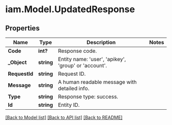 # iam.Model.UpdatedResponse
## Properties

Name | Type | Description | Notes
------------ | ------------- | ------------- | -------------
**Code** | **int?** | Response code. | 
**_Object** | **string** | Entity name: &#39;user&#39;, &#39;apikey&#39;, &#39;group&#39; or &#39;account&#39;. | 
**RequestId** | **string** | Request ID. | 
**Message** | **string** | A human readable message with detailed info. | 
**Type** | **string** | Response type: success. | 
**Id** | **string** | Entity ID. | 

[[Back to Model list]](../README.md#documentation-for-models) [[Back to API list]](../README.md#documentation-for-api-endpoints) [[Back to README]](../README.md)

